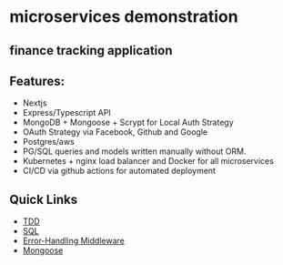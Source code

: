 # microservices demonstration

## finance tracking application

## Features:

- Nextjs
- Express/Typescript API
- MongoDB + Mongoose + Scrypt for Local Auth Strategy
- OAuth Strategy via Facebook, Github and Google
- Postgres/aws
- PG/SQL queries and models written manually without ORM. 
- Kubernetes + nginx load balancer and Docker for all microservices
- CI/CD via github actions for automated deployment

## Quick Links
- [TDD](https://github.com/DeanRTaylor1/myfin-app/tree/main/api/src/routes/__test__)
- [SQL](https://github.com/DeanRTaylor1/myfin-app/tree/main/api/src/models/postgres)
- [Error-Handling Middleware](https://github.com/DeanRTaylor1/myfin-app/tree/main/api/src/common/errors)
- [Mongoose](https://github.com/DeanRTaylor1/myfin-app/blob/main/api/src/models/mongoose/User.ts)

